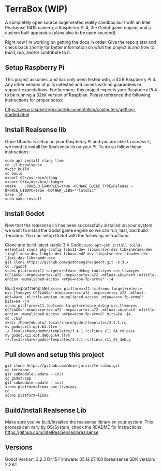 # TerraBox (WIP)
A completely open source augemented reality sandbox built with an Intel Realsense D415 camera, a Raspberry Pi 4, the Godot game engine, and a custom built apparatus (plans also to be open sourced).

Right now I'm working on getting the docs in order. Give the repo a star and check back shortly for better information on what the project is and how to build, run, and/or contribute to it.

## Setup Raspberry Pi
This project assumes, and has only been tested with, a 4GB Raspberry Pi 4. Any other version of pi is untested and comes with no guarantees or support expectations. Furthermore, this project expects your Raspberry Pi 4 to be running a 32bit version of Raspbian. Please reference the following instructions for proper setup:

https://www.raspberrypi.com/documentation/computers/getting-started.html

## Install Realsense lib
Once Ubuntu is setup on your Raspberry Pi and you are able to access it, we need to install the Realsense lib on your Pi. To do so follow these instructions:

`sudo apt install clang llvm`  
`cd ~/librealsense`  
`mkdir build`  
`cd build`  
`export CC=/usr/bin/clang`  
`export CXX=/usr/bin/clang++`  
`cmake .. -DBUILD_EXAMPLES=true -DCMAKE_BUILD_TYPE=Release -DFORCE_LIBUVC=true -DOTHER_LIBS="-latomic"`  
`make -j4`  
`sudo make install`  



## Install Godot
Now that the realsense lib has been successfully installed on your system we want to install the Godot game engine so we can run, test, and build Terrabox. You can setup Godot with the following instructions:

Clone and build latest stable 3.X Godot
`sudo apt-get install build-essential scons pkg-config libx11-dev libxcursor-dev libxinerama-dev libgl1-mesa-dev libglu-dev libasound2-dev libpulse-dev libudev-dev libxi-dev libxrandr-dev`  
`git clone https://github.com/godotengine/godot.git -b 3.x`  
`cd ./godot`  
`scons platform=x11 target=release_debug tools=yes use_llvm=yes CCFLAGS="-mtune=cortex-a72 -mcpu=cortex-a72 -mfloat-abi=hard -mlittle-endian -munaligned-access -mfpu=neon-fp-armv8" -j4`  

Build export templates
`scons platform=x11 tools=no target=release use_llvm=yes CCFLAGS="-mtune=cortex-a72 -mcpu=cortex-a72 -mfloat-abi=hard -mlittle-endian -munaligned-access -mfpu=neon-fp-armv8" bits=64 -j4`  
`scons platform=x11 tools=no target=release_debug use_llvm=yes CCFLAGS="-mtune=cortex-a72 -mcpu=cortex-a72 -mfloat-abi=hard -mlittle-endian -munaligned-access -mfpu=neon-fp-armv8" bits=64 -j4`  
`cd ./bin`  
`mkdir /home/ubuntu/.local/share/godot/templates/3.4.1.rc`  
`mv godot.x11.opt.64.llvm ~/.local/share/godot/templates/3.4.1.rc/linux_x11_64_release`  
`mv godot.x11.opt.debug.64.llvm ~/.local/share/godot/templates/3.4.1.rc/linux_x11_64_debug`  

## Pull down and setup this project
`git clone https://github.com/devenjarvis/terrabox.git`  
`cd terrabox`  
`git submodule update --init`  
`cd godot-cpp`  
`git submodule update --init`  
`scons platform=linux use_llvm=yes`  
`cd ..`  
`scons platform=linux`  

## Build/Install Realsense Lib
Make sure you've built/installed the realsense library on your system. This process can vary by OS/System, check the README for instructions: https://github.com/IntelRealSense/librealsense



## Versions
Godot Version: 3.2.3
D415 Firmware: 05.12.07.100
librealsense SDK version: 2.28.1
